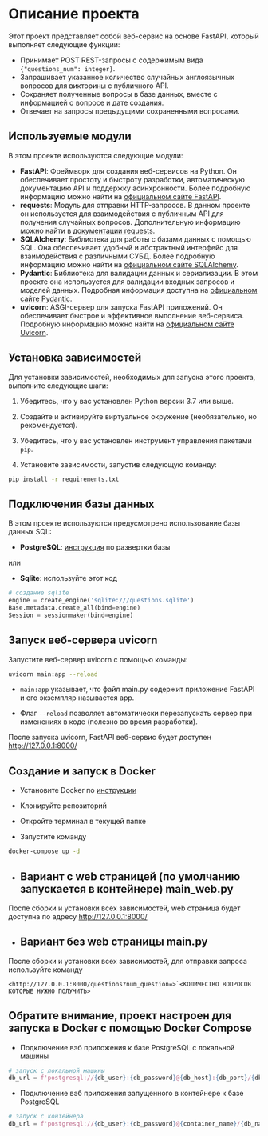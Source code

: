 # Описание проекта

Этот проект представляет собой веб-сервис на основе FastAPI, который выполняет следующие функции:

- Принимает POST REST-запросы с содержимым вида `{"questions_num": integer}`.
- Запрашивает указанное количество случайных англоязычных вопросов для викторины с публичного API.
- Сохраняет полученные вопросы в базе данных, вместе с информацией о вопросе и дате создания.
- Отвечает на запросы предыдущими сохраненными вопросами.

## Используемые модули

В этом проекте используются следующие модули:

- **FastAPI**: Фреймворк для создания веб-сервисов на Python. Он обеспечивает простоту и быстроту разработки, автоматическую документацию API и поддержку асинхронности. Более подробную информацию можно найти на [официальном сайте FastAPI](https://fastapi.tiangolo.com/).
- **requests**: Модуль для отправки HTTP-запросов. В данном проекте он используется для взаимодействия с публичным API для получения случайных вопросов. Дополнительную информацию можно найти в [документации requests](https://docs.python-requests.org/).
- **SQLAlchemy**: Библиотека для работы с базами данных с помощью SQL. Она обеспечивает удобный и абстрактный интерфейс для взаимодействия с различными СУБД. Более подробную информацию можно найти на [официальном сайте SQLAlchemy](https://www.sqlalchemy.org/).
- **Pydantic**: Библиотека для валидации данных и сериализации. В этом проекте она используется для валидации входных запросов и моделей данных. Подробная информация доступна на [официальном сайте Pydantic](https://pydantic-docs.helpmanual.io/).
- **uvicorn**: ASGI-сервер для запуска FastAPI приложений. Он обеспечивает быстрое и эффективное выполнение веб-сервиса. Подробную информацию можно найти на [официальном сайте Uvicorn](https://www.uvicorn.org/).

## Установка зависимостей

Для установки зависимостей, необходимых для запуска этого проекта, выполните следующие шаги:

1. Убедитесь, что у вас установлен Python версии 3.7 или выше.

2. Создайте и активируйте виртуальное окружение (необязательно, но рекомендуется).

3. Убедитесь, что у вас установлен инструмент управления пакетами `pip`.

4. Установите зависимости, запустив следующую команду:

```bash
pip install -r requirements.txt
```

## Подключения базы данных

В этом проекте используются предусмотрено использование базы данных SQL:

- **PostgreSQL**: [инструкция](<https://github.com/Rastorguev763/fastapi_posgresql/blob/c75ab9e2fe255248a500a1db6b44a8520375dd97/postgresql/readme.md>)  по развертки базы

или

- **Sqlite**: используйте этот код

```python
# создание sqlite 
engine = create_engine('sqlite:///questions.sqlite')
Base.metadata.create_all(bind=engine)
Session = sessionmaker(bind=engine)
```

## Запуск веб-сервера uvicorn

Запустите веб-сервер uvicorn с помощью команды:

```bash
uvicorn main:app --reload
```

- `main:app` указывает, что файл main.py содержит приложение FastAPI и его экземпляр называется app.

- Флаг `--reload` позволяет автоматически перезапускать сервер при изменениях в коде (полезно во время разработки).

После запуска uvicorn, FastAPI веб-сервис будет доступен <http://127.0.0.1:8000/>

## Создание и запуск в Docker

- Установите Docker по [инструкции](<https://github.com/Rastorguev763/fastapi_posgresql/blob/c75ab9e2fe255248a500a1db6b44a8520375dd97/postgresql/readme.md>)

- Клонируйте репозиторий
- Откройте терминал в текущей папке
- Запустите команду

```bash
docker-compose up -d
```

- ## Вариант с web страницей (по умолчанию запускается в контейнере) main_web.py

После сборки и установки всех зависимостей, web страница будет доступна по адресу <http://127.0.0.1:8000/>

- ## Вариант без web страницы main.py

После сборки и установки всех зависимостей, для отправки запроса используйте команду

```GET
<http://127.0.0.1:8000/questions?num_question=>`<КОЛИЧЕСТВО ВОПРОСОВ КОТОРЫЕ НУЖНО ПОЛУЧИТЬ>
```

## Обратите внимание, проект настроен для запуска в Docker с помощью Docker Compose

- Подключение вэб приложения к базе PostgreSQL с локальной машины

```python
# запуск с локальной машины
db_url = f'postgresql://{db_user}:{db_password}@{db_host}:{db_port}/{db_name}'
```

- Подключение вэб приложения запущенного в контейнере к базе PostgreSQL

```python
# запуск с контейнера
db_url = f'postgresql://{db_user}:{db_password}@{container_name}/{db_name}'
```
